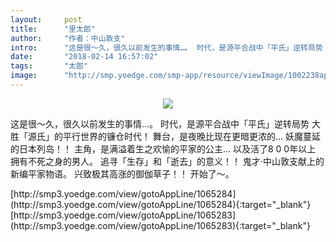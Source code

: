 ```yaml
---
layout:     post
title:      "里太郎"
author:     "作者：中山敦支"
intro:      "这是很～久，很久以前发生的事情…。 时代，是源平合战中「平氏」逆转局势 大胜「源氏」的平行世界的镰仓时代！ 舞台，是夜晚比现在更暗更浓的… 妖魔蔓延的日本列岛！！ 主角，是满溢着生之欢愉的平家的公主… 以及活了8 0 0年以上 拥有不死之身的男人。 追寻「生存」和「逝去」的意义！！ 鬼才·中山敦支献上的新编平家物语。 兴致极其高涨的御伽草子！！ 开始了～。"
date:       "2018-02-14 16:57:02"
tags:       "太郎"
image:      "http://smp.yoedge.com/smp-app/resource/viewImage/1002238appline.png"
---
```

<div style="text-align: center">
<p><img src="http://smp.yoedge.com/smp-app/resource/viewImage/1002238appline.png"/></p>
</div>
<p class="post-meta">
<span>这是很～久，很久以前发生的事情…。 时代，是源平合战中「平氏」逆转局势 大胜「源氏」的平行世界的镰仓时代！ 舞台，是夜晚比现在更暗更浓的… 妖魔蔓延的日本列岛！！ 主角，是满溢着生之欢愉的平家的公主… 以及活了8 0 0年以上 拥有不死之身的男人。 追寻「生存」和「逝去」的意义！！ 鬼才·中山敦支献上的新编平家物语。 兴致极其高涨的御伽草子！！ 开始了～。</span>
</p>
[http://smp3.yoedge.com/view/gotoAppLine/1065284](http://smp3.yoedge.com/view/gotoAppLine/1065284){:target="_blank"}
[http://smp3.yoedge.com/view/gotoAppLine/1065283](http://smp3.yoedge.com/view/gotoAppLine/1065283){:target="_blank"}


